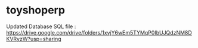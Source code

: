 # toyshoperp

Updated Database SQL file :
https://drive.google.com/drive/folders/1xvjY6wEm5TYMqP0IbUJQdzNM8DKVRyzW?usp=sharing

